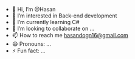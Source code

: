 - 👋 Hi, I’m @Hasan
- 👀 I’m interested in Back-end development
- 🌱 I’m currently learning C#
- 💞️ I’m looking to collaborate on ...
- 📫 How to reach me hasandogn16@gmail.com
- 😄 Pronouns: ...
- ⚡ Fun fact: ...

<!---
Hasann0/Hasann0 is a ✨ special ✨ repository because its `README.md` (this file) appears on your GitHub profile.
You can click the Preview link to take a look at your changes.
--->
